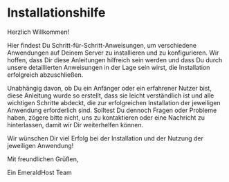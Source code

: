 # Installationshilfe

Herzlich Willkommen!

Hier findest Du Schritt-für-Schritt-Anweisungen, um verschiedene Anwendungen auf Deinem Server zu installieren und zu konfigurieren. Wir hoffen, dass Dir diese Anleitungen hilfreich sein werden und dass Du durch unsere detaillierten Anweisungen in der Lage sein wirst, die Installation erfolgreich abzuschließen.

Unabhängig davon, ob Du ein Anfänger oder ein erfahrener Nutzer bist, diese Anleitung wurde so erstellt, dass sie leicht verständlich ist und alle wichtigen Schritte abdeckt, die zur erfolgreichen Installation der jeweiligen Anwendung erforderlich sind. Solltest Du dennoch Fragen oder Probleme haben, zögere bitte nicht, uns zu kontaktieren oder eine Nachricht zu hinterlassen, damit wir Dir weiterhelfen können.

Wir wünschen Dir viel Erfolg bei der Installation und der Nutzung der jeweiligen Anwendung!

Mit freundlichen Grüßen,

Ein EmeraldHost Team
